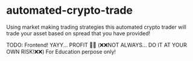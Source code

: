 # automated-crypto-trade
Using market making trading strategies this automated crypto trader will trade your asset based on spread that you have provided!

TODO: Frontend!
YAYY... PROFIT 🤑🤑 (❌❌NOT ALWAYS... DO IT AT YOUR OWN RISK!❌❌) For Education perpose only!
